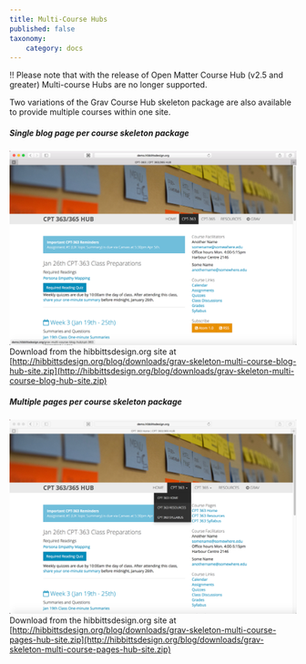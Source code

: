 ```yaml
---
title: Multi-Course Hubs
published: false
taxonomy:
    category: docs
---
```


!! Please note that with the release of Open Matter Course Hub (v2.5 and greater) Multi-course Hubs are no longer supported.

Two variations of the Grav Course Hub skeleton package are also available to provide multiple courses within one site.

##### Single blog page per course skeleton package
![Single Blog Page per Course Skeleton Package](multi-course-blog-hub-site.png)
Download from the hibbittsdesign.org site at [http://hibbittsdesign.org/blog/downloads/grav-skeleton-multi-course-blog-hub-site.zip](http://hibbittsdesign.org/blog/downloads/grav-skeleton-multi-course-blog-hub-site.zip)

##### Multiple pages per course skeleton package
![Multiple Pages per Course Skeleton Package](multi-course-pages-hub-site.png)
Download from the hibbittsdesign.org site at [http://hibbittsdesign.org/blog/downloads/grav-skeleton-multi-course-pages-hub-site.zip](http://hibbittsdesign.org/blog/downloads/grav-skeleton-multi-course-pages-hub-site.zip)
